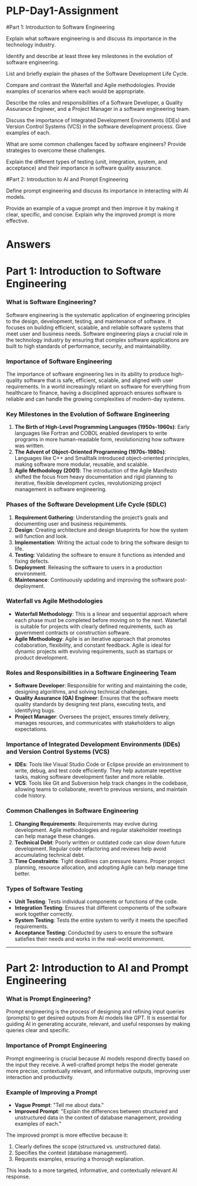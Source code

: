 # PLP-Day1-Assignment

#Part 1: Introduction to Software Engineering

Explain what software engineering is and discuss its importance in the technology industry. 

Identify and describe at least three key milestones in the evolution of software engineering.  

List and briefly explain the phases of the Software Development Life Cycle.

Compare and contrast the Waterfall and Agile methodologies. Provide examples of scenarios where each would be appropriate.

Describe the roles and responsibilities of a Software Developer, a Quality Assurance Engineer, and a Project Manager in a software engineering team.

Discuss the importance of Integrated Development Environments (IDEs) and Version Control Systems (VCS) in the software development process. Give examples of each.

What are some common challenges faced by software engineers? Provide strategies to overcome these challenges.

Explain the different types of testing (unit, integration, system, and acceptance) and their importance in software quality assurance.

#Part 2: Introduction to AI and Prompt Engineering

Define prompt engineering and discuss its importance in interacting with AI models.

Provide an example of a vague prompt and then improve it by making it clear, specific, and concise. Explain why the improved prompt is more effective.

# Answers
# Part 1: Introduction to Software Engineering

### What is Software Engineering?
Software engineering is the systematic application of engineering principles to the design, development, testing, and maintenance of software. It focuses on building efficient, scalable, and reliable software systems that meet user and business needs. Software engineering plays a crucial role in the technology industry by ensuring that complex software applications are built to high standards of performance, security, and maintainability.

### Importance of Software Engineering
The importance of software engineering lies in its ability to produce high-quality software that is safe, efficient, scalable, and aligned with user requirements. In a world increasingly reliant on software for everything from healthcare to finance, having a disciplined approach ensures software is reliable and can handle the growing complexities of modern-day systems.

### Key Milestones in the Evolution of Software Engineering
1. **The Birth of High-Level Programming Languages (1950s-1960s)**: Early languages like Fortran and COBOL enabled developers to write programs in more human-readable form, revolutionizing how software was written.
2. **The Advent of Object-Oriented Programming (1970s-1980s)**: Languages like C++ and Smalltalk introduced object-oriented principles, making software more modular, reusable, and scalable.
3. **Agile Methodology (2001)**: The introduction of the Agile Manifesto shifted the focus from heavy documentation and rigid planning to iterative, flexible development cycles, revolutionizing project management in software engineering.

### Phases of the Software Development Life Cycle (SDLC)
1. **Requirement Gathering**: Understanding the project’s goals and documenting user and business requirements.
2. **Design**: Creating architecture and design blueprints for how the system will function and look.
3. **Implementation**: Writing the actual code to bring the software design to life.
4. **Testing**: Validating the software to ensure it functions as intended and fixing defects.
5. **Deployment**: Releasing the software to users in a production environment.
6. **Maintenance**: Continuously updating and improving the software post-deployment.

### Waterfall vs Agile Methodologies
- **Waterfall Methodology**: This is a linear and sequential approach where each phase must be completed before moving on to the next. Waterfall is suitable for projects with clearly defined requirements, such as government contracts or construction software.
- **Agile Methodology**: Agile is an iterative approach that promotes collaboration, flexibility, and constant feedback. Agile is ideal for dynamic projects with evolving requirements, such as startups or product development.

### Roles and Responsibilities in a Software Engineering Team
- **Software Developer**: Responsible for writing and maintaining the code, designing algorithms, and solving technical challenges.
- **Quality Assurance (QA) Engineer**: Ensures that the software meets quality standards by designing test plans, executing tests, and identifying bugs.
- **Project Manager**: Oversees the project, ensures timely delivery, manages resources, and communicates with stakeholders to align expectations.

### Importance of Integrated Development Environments (IDEs) and Version Control Systems (VCS)
- **IDEs**: Tools like Visual Studio Code or Eclipse provide an environment to write, debug, and test code efficiently. They help automate repetitive tasks, making software development faster and more reliable.
- **VCS**: Tools like Git and Subversion help track changes in the codebase, allowing teams to collaborate, revert to previous versions, and maintain code history.

### Common Challenges in Software Engineering
1. **Changing Requirements**: Requirements may evolve during development. Agile methodologies and regular stakeholder meetings can help manage these changes.
2. **Technical Debt**: Poorly written or outdated code can slow down future development. Regular code refactoring and reviews help avoid accumulating technical debt.
3. **Time Constraints**: Tight deadlines can pressure teams. Proper project planning, resource allocation, and adopting Agile can help manage time better.

### Types of Software Testing
- **Unit Testing**: Tests individual components or functions of the code.
- **Integration Testing**: Ensures that different components of the software work together correctly.
- **System Testing**: Tests the entire system to verify it meets the specified requirements.
- **Acceptance Testing**: Conducted by users to ensure the software satisfies their needs and works in the real-world environment.

---

# Part 2: Introduction to AI and Prompt Engineering

### What is Prompt Engineering?
Prompt engineering is the process of designing and refining input queries (prompts) to get desired outputs from AI models like GPT. It is essential for guiding AI in generating accurate, relevant, and useful responses by making queries clear and specific.

### Importance of Prompt Engineering
Prompt engineering is crucial because AI models respond directly based on the input they receive. A well-crafted prompt helps the model generate more precise, contextually relevant, and informative outputs, improving user interaction and productivity.

### Example of Improving a Prompt
- **Vague Prompt**: "Tell me about data."
- **Improved Prompt**: "Explain the differences between structured and unstructured data in the context of database management, providing examples of each."
  
The improved prompt is more effective because it:
1. Clearly defines the scope (structured vs. unstructured data).
2. Specifies the context (database management).
3. Requests examples, ensuring a thorough explanation.

This leads to a more targeted, informative, and contextually relevant AI response.
